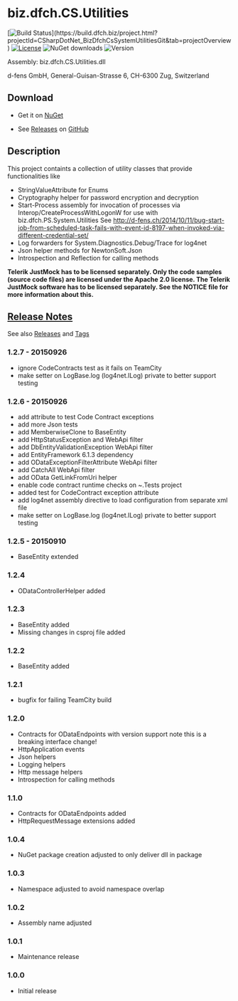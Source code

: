 # biz.dfch.CS.Utilities
[![Build Status](https://build.dfch.biz/app/rest/builds/buildType:(id:CSharpDotNet_BizDfchCsSystemUtilitiesGit_Build)/statusIcon)](https://build.dfch.biz/project.html?projectId=CSharpDotNet_BizDfchCsSystemUtilitiesGit&tab=projectOverview)
[![License](https://img.shields.io/badge/license-Apache%20License%202.0-blue.svg)](https://github.com/dfch/biz.dfch.CS.System.Utilities/blob/master/LICENSE)
![NuGet downloads](https://img.shields.io/nuget/dt/biz.dfch.CS.System.Utilities.svg)
![Version](https://img.shields.io/nuget/v/biz.dfch.CS.System.Utilities.svg)

Assembly: biz.dfch.CS.Utilities.dll

d-fens GmbH, General-Guisan-Strasse 6, CH-6300 Zug, Switzerland

## Download

* Get it on [NuGet](https://www.nuget.org/packages/biz.dfch.CS.System.Utilities/)

* See [Releases](https://github.com/dfch/biz.dfch.CS.System.Utilities/releases) on [GitHub](https://github.com/dfch/biz.dfch.CS.System.Utilities)

## Description

This project containts a collection of utility classes that provide functionalities like

* StringValueAttribute for Enums
* Cryptography helper for password encryption and decryption
* Start-Process assembly for invocation of processes via Interop/CreateProcessWithLogonW for use with biz.dfch.PS.System.Utilities
  See http://d-fens.ch/2014/10/11/bug-start-job-from-scheduled-task-fails-with-event-id-8197-when-invoked-via-different-credential-set/
* Log forwarders for System.Diagnostics.Debug/Trace for log4net
* Json helper methods for NewtonSoft.Json
* Introspection and Reflection for calling methods

**Telerik JustMock has to be licensed separately. Only the code samples (source code files) are licensed under the Apache 2.0 license. The Telerik JustMock software has to be licensed separately. See the NOTICE file for more information about this.**

## [Release Notes](https://github.com/dfch/biz.dfch.CS.System.Utilities/releases)

See also [Releases](https://github.com/dfch/biz.dfch.CS.System.Utilities/releases) and [Tags](https://github.com/dfch/biz.dfch.CS.System.Utilities/tags)

### 1.2.7 - 20150926

* ignore CodeContracts test as it fails on TeamCity
* make setter on LogBase.log (log4net.ILog) private to better support testing

### 1.2.6 - 20150926

* add attribute to test Code Contract exceptions
* add more Json tests
* add MemberwiseClone to BaseEntity
* add HttpStatusException and WebApi filter
* add DbEntityValidationException WebApi filter
* add EntityFramework 6.1.3 dependency
* add ODataExceptionFilterAttribute WebApi filter
* add CatchAll WebApi filter
* add OData GetLinkFromUri helper
* enable code contract runtime checks on ~.Tests project
* added test for CodeContract exception attribute
* add log4net assembly directive to load configuration from separate xml file
* make setter on LogBase.log (log4net.ILog) private to better support testing

### 1.2.5 - 20150910

* BaseEntity extended

### 1.2.4

* ODataControllerHelper added

### 1.2.3

* BaseEntity added
* Missing changes in csproj file added

### 1.2.2

* BaseEntity added

### 1.2.1

* bugfix for failing TeamCity build

### 1.2.0

* Contracts for ODataEndpoints with version support note this is a breaking interface change!
* HttpApplication events
* Json helpers
* Logging helpers
* Http message helpers
* Introspection for calling methods

### 1.1.0

* Contracts for ODataEndpoints added
* HttpRequestMessage extensions added

### 1.0.4

* NuGet package creation adjusted to only deliver dll in package

### 1.0.3

* Namespace adjusted to avoid namespace overlap

### 1.0.2

* Assembly name adjusted

### 1.0.1

* Maintenance release

### 1.0.0

* Initial release
